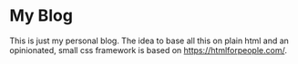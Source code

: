 # My Blog

This is just my personal blog. The idea to base all this on plain html and an opinionated, small css framework is based on https://htmlforpeople.com/.
